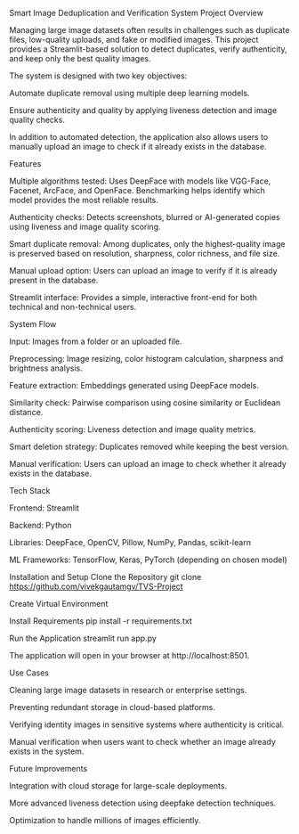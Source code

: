Smart Image Deduplication and Verification System
Project Overview

Managing large image datasets often results in challenges such as duplicate files, low-quality uploads, and fake or modified images. This project provides a Streamlit-based solution to detect duplicates, verify authenticity, and keep only the best quality images.

The system is designed with two key objectives:

Automate duplicate removal using multiple deep learning models.

Ensure authenticity and quality by applying liveness detection and image quality checks.

In addition to automated detection, the application also allows users to manually upload an image to check if it already exists in the database.

Features

Multiple algorithms tested: Uses DeepFace with models like VGG-Face, Facenet, ArcFace, and OpenFace. Benchmarking helps identify which model provides the most reliable results.

Authenticity checks: Detects screenshots, blurred or AI-generated copies using liveness and image quality scoring.

Smart duplicate removal: Among duplicates, only the highest-quality image is preserved based on resolution, sharpness, color richness, and file size.

Manual upload option: Users can upload an image to verify if it is already present in the database.

Streamlit interface: Provides a simple, interactive front-end for both technical and non-technical users.

System Flow

Input: Images from a folder or an uploaded file.

Preprocessing: Image resizing, color histogram calculation, sharpness and brightness analysis.

Feature extraction: Embeddings generated using DeepFace models.

Similarity check: Pairwise comparison using cosine similarity or Euclidean distance.

Authenticity scoring: Liveness detection and image quality metrics.

Smart deletion strategy: Duplicates removed while keeping the best version.

Manual verification: Users can upload an image to check whether it already exists in the database.

Tech Stack

Frontend: Streamlit

Backend: Python

Libraries: DeepFace, OpenCV, Pillow, NumPy, Pandas, scikit-learn

ML Frameworks: TensorFlow, Keras, PyTorch (depending on chosen model)

Installation and Setup
Clone the Repository
git clone https://github.com/vivekgautamgv/TVS-Project

Create Virtual Environment 

Install Requirements
pip install -r requirements.txt

Run the Application
streamlit run app.py


The application will open in your browser at http://localhost:8501.

Use Cases

Cleaning large image datasets in research or enterprise settings.

Preventing redundant storage in cloud-based platforms.

Verifying identity images in sensitive systems where authenticity is critical.

Manual verification when users want to check whether an image already exists in the system.

Future Improvements

Integration with cloud storage for large-scale deployments.

More advanced liveness detection using deepfake detection techniques.

Optimization to handle millions of images efficiently.
